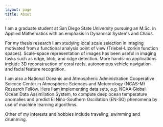 ```yaml
---
layout: page
title: About
---
```


I am a graduate student at San Diego State University pursuing an M.Sc. in Applied Mathematics with an emphasis in Dynamical Systems and Chaos. 

For my thesis research I am studying local scale selection in imaging motivated from a functional analysis point of view (Triebel-Lizorkin function spaces). Scale-space representation of images has been useful in imaging tasks such as edge, blob, and ridge detection. More hands-on applications include 3D reconstruction of coral reefs, autonomous vehicle navigation and facial feature recognition. 

I am also a National Oceanic and Atmospheric Administration Cooperative Science Center in Atmospheric Sciences and Meteorology (NCAS-M) Research Fellow. Here I am implementing data sets, e.g. NOAA Global Ocean Data Assimilation System, to compute deep ocean temperature anomalies and predict El Niño-Southern Oscillation (EN-SO) phenomena by use of machine learning algorithms.

Other of my interests and hobbies include traveling, swimming and drumming.
